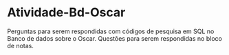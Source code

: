 # Atividade-Bd-Oscar
 Perguntas para serem respondidas com códigos de pesquisa em SQL no Banco de dados sobre o Oscar. Questões para serem respondidas no bloco de notas.
